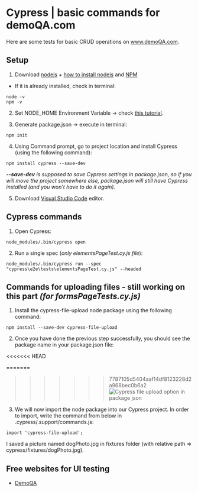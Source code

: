 # Cypress | basic commands for demoQA.com
Here are some tests for basic CRUD operations on www.demoQA.com.

## Setup

1. Download [nodejs](https://nodejs.org/en/download/) + [how to install nodejs](https://phoenixnap.com/kb/install-node-js-npm-on-windows) and [NPM](https://docs.npmjs.com/cli/v6/commands/npm-install)
- If it is already installed, check in terminal:

```
node -v
npm -v
```

2. Set NODE_HOME Environment Variable -> check [this tutorial](https://youtu.be/F53rDUwiAbU?t=155). 


3. Generate package.json -> execute in terminal:
```
npm init
```

4. Using Command prompt, go to project location and install Cypress (using the following command):
```
npm install cypress --save-dev
```
_**--save-dev** is supposed to save Cypress settings in package.json, so if you will move the project somewhere else, package.json will still have Cypress installed (and you won't have to do it again)._

5. Download [Visual Studio Code](https://www.youtube.com/watch?v=JPZsB_6yHVo) editor.


## Cypress commands

1. Open Cypress:
```
node_modules/.bin/cypress open
```
2. Run a single spec (_only elementsPageTest.cy.js file_):
```
node_modules/.bin/cypress run --spec "cypress\e2e\tests\elementsPageTest.cy.js" --headed
```

## Commands for uploading files - still working on this part _(for formsPageTests.cy.js)_

1. Install the cypress-file-upload node package using the following command:
```
npm install --save-dev cypress-file-upload
```

2. Once you have done the previous step successfully, you should see the package name in your package.json file:

<<<<<<< HEAD

=======
>>>>>>> 7787105d5404aaf14df8123228d2a968bec0b6a2
![Cypress file upload option in package json](https://user-images.githubusercontent.com/110525069/208462494-7663e6e3-2307-4c89-9e9b-0edf5b399b80.png)

3. We will now import the node package into our Cypress project. In order to import, write the command from below in .cypress/.support/commands.js:
```
import 'cypress-file-upload';
```

I saved a picture named dogPhoto.jpg in fixtures folder (with relative path => cypress/fixtures/dogPhoto.jpg).



## Free websites for UI testing
- [DemoQA](https://demoqa.com/)
